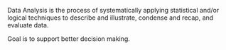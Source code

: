 Data Analysis is the process of systematically applying statistical and/or logical techniques to describe and illustrate, condense and recap, and evaluate data.

Goal is to support better decision making.